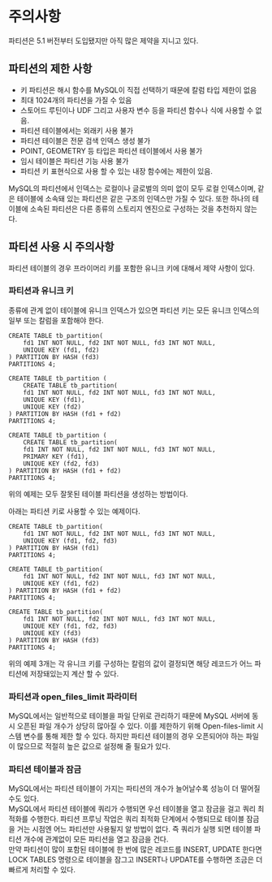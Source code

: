 # 주의사항
파티션은 5.1 버전부터 도입됐지만 아직 많은 제약을 지니고 있다.

## 파티션의 제한 사항
- 키 파티션은 해시 함수를 MySQL이 직접 선택하기 때문에 칼럼 타입 제한이 없음
- 최대 1024개의 파티션을 가질 수 있음
- 스토어드 루틴이나 UDF 그리고 사용자 변수 등을 파티션 함수나 식에 사용할 수 없음.
- 파티션 테이블에서는 외래키 사용 불가
- 파티션 테이블은 전문 검색 인덱스 생성 불가
- POINT, GEOMETRY 등 타입은 파티션 테이블에서 사용 불가
- 임시 테이블은 파티션 기능 사용 불가
- 파티션 키 표현식으로 사용 할 수 있는 내장 함수에는 제한이 있음.

MySQL의 파티션에서 인덱스는 로컬이나 글로벌의 의미 없이 모두 로컬 인덱스이며, 같은 테이블에 소속돼 있는 파티션은 같은 구조의 인덱스만 가질 수 있다. 또한 하나의 테이블에 소속된 파티션은 다른 종류의 스토리지 엔진으로 구성하는 것을 추천하지 않는다.

## 파티션 사용 시 주의사항
파티션 테이블의 경우 프라이머리 키를 포함한 유니크 키에 대해서 제약 사항이 있다.

### 파티션과 유니크 키
종류에 관계 없이 테이블에 유니크 인덱스가 있으면 파티션 키는 모든 유니크 인덱스의 일부 또는 칼럼을 포함해야 한다.
```
CREATE TABLE tb_partition(
    fd1 INT NOT NULL, fd2 INT NOT NULL, fd3 INT NOT NULL,
    UNIQUE KEY (fd1, fd2)
) PARTITION BY HASH (fd3)
PARTITIONS 4;

CREATE TABLE tb_partition (
    CREATE TABLE tb_partition(
    fd1 INT NOT NULL, fd2 INT NOT NULL, fd3 INT NOT NULL,
    UNIQUE KEY (fd1),
    UNIQUE KEY (fd2)
) PARTITION BY HASH (fd1 + fd2)
PARTITIONS 4;

CREATE TABLE tb_partition (
    CREATE TABLE tb_partition(
    fd1 INT NOT NULL, fd2 INT NOT NULL, fd3 INT NOT NULL,
    PRIMARY KEY (fd1),
    UNIQUE KEY (fd2, fd3)
) PARTITION BY HASH (fd1 + fd2)
PARTITIONS 4;
```
위의 예제는 모두 잘못된 테이블 파티션을 생성하는 방법이다.

아래는 파티션 키로 사용할 수 있는 예제이다.

```
CREATE TABLE tb_partition(
    fd1 INT NOT NULL, fd2 INT NOT NULL, fd3 INT NOT NULL,
    UNIQUE KEY (fd1, fd2, fd3)
) PARTITION BY HASH (fd1)
PARTITIONS 4;

CREATE TABLE tb_partition(
    fd1 INT NOT NULL, fd2 INT NOT NULL, fd3 INT NOT NULL,
    UNIQUE KEY (fd1, fd2)
) PARTITION BY HASH (fd1 + fd2)
PARTITIONS 4;

CREATE TABLE tb_partition(
    fd1 INT NOT NULL, fd2 INT NOT NULL, fd3 INT NOT NULL,
    UNIQUE KEY (fd1, fd2, fd3)
    UNIQUE KEY (fd3)
) PARTITION BY HASH (fd3)
PARTITIONS 4;
```
위의 예제 3개는 각 유니크 키를 구성하는 칼럼의 값이 결정되면 해당 레코드가 어느 파티션에 저장돼있는지 계산 할 수 있다.

### 파티션과 open_files_limit 파라미터
MySQL에서는 일반적으로 테이블을 파일 단위로 관리하기 때문에 MySQL 서버에 동시 오픈된 파일 개수가 상당히 많아질 수 있다. 이를 제한하기 위해 Open-files-limit 시스템 변수를 통해 제한 할 수 있다. 하지만 파티션 테이블의 경우 오픈되어야 하는 파일이 많으므로 적절히 높은 값으로 설정해 줄 필요가 있다.

### 파티션 테이블과 잠금
MySQL에서는 파티션 테이블이 가지는 파티션의 개수가 늘어날수록 성능이 더 떨어질 수도 있다.<br>
MySQL에서 파티션 테이블에 쿼리가 수행되면 우선 테이블을 열고 잠금을 걸고 쿼리 최적화를 수행한다. 파티션 프루닝 작업은 쿼리 최적화 단계에서 수행되므로 테이블 잠금을 거는 시점엔 어느 파티션만 사용될지 알 방법이 없다. 즉 쿼리가 실행 되면 테이블 파티션 개수에 관계없이 모든 파티션을 열고 잠금을 건다.<br>
만약 파티션이 많이 포함된 테이블에 한 번에 많은 레코드를 INSERT, UPDATE 한다면 LOCK TABLES 명령으로 테이블을 잠그고 INSERT나 UPDATE를 수행하면 조금은 더 빠르게 처리할 수 있다.